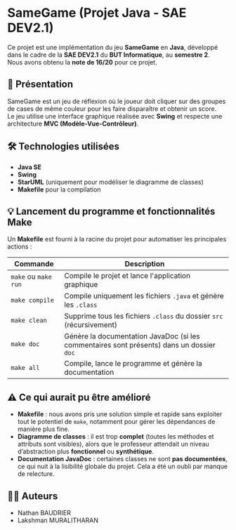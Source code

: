 # SameGame (Projet Java - SAE DEV2.1)

Ce projet est une implémentation du jeu **SameGame** en **Java**, développé dans le cadre de la **SAE DEV2.1** du **BUT Informatique**, au **semestre 2**.  
Nous avons obtenu la **note de 16/20** pour ce projet.

## 🧩 Présentation

SameGame est un jeu de réflexion où le joueur doit cliquer sur des groupes de cases de même couleur pour les faire disparaître et obtenir un score.  
Le jeu utilise une interface graphique réalisée avec **Swing** et respecte une architecture **MVC (Modèle-Vue-Contrôleur)**.

## 🛠️ Technologies utilisées

- **Java SE**
- **Swing**
- **StarUML** (uniquement pour modéliser le diagramme de classes)
- **Makefile** pour la compilation

## 💡 Lancement du programme et fonctionnalités Make

Un **Makefile** est fourni à la racine du projet pour automatiser les principales actions :

| Commande | Description |
|----------|-------------|
| `make` ou `make run` | Compile le projet et lance l'application graphique |
| `make compile` | Compile uniquement les fichiers `.java` et génère les `.class` |
| `make clean` | Supprime tous les fichiers `.class` du dossier `src` (récursivement) |
| `make doc` | Génère la documentation JavaDoc (si les commentaires sont présents) dans un dossier `doc` |
| `make all` | Compile, lance le programme et génère la documentation |

## ⚠️ Ce qui aurait pu être amélioré

- **Makefile** : nous avons pris une solution simple et rapide sans exploiter tout le potentiel de `make`, notamment pour gérer les dépendances de manière plus fine.
- **Diagramme de classes** : il est trop **complet** (toutes les méthodes et attributs sont visibles), alors que le professeur attendait un niveau d’abstraction plus **fonctionnel** ou **synthétique**.
- **Documentation JavaDoc** : certaines classes ne sont **pas documentées**, ce qui nuit à la lisibilité globale du projet. Cela a été un oubli par manque de relecture.

## 👨‍💻 Auteurs

- Nathan BAUDRIER
- Lakshman MURALITHARAN

